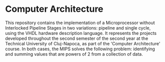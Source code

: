 # Computer Architecture

This repository contains the implementation of a Microprocessor without Interlocked Pipeline Stages in two variations: pipeline and single cycle, using the VHDL hardware description language. It represents the projects developed throughout the second semester of the second year at the Technical University of Cluj-Napoca, as part of the 'Computer Architecture' course. In both cases, the MIPS solves the following problem: identifying and summing values that are powers of 2 from a collection of data.

